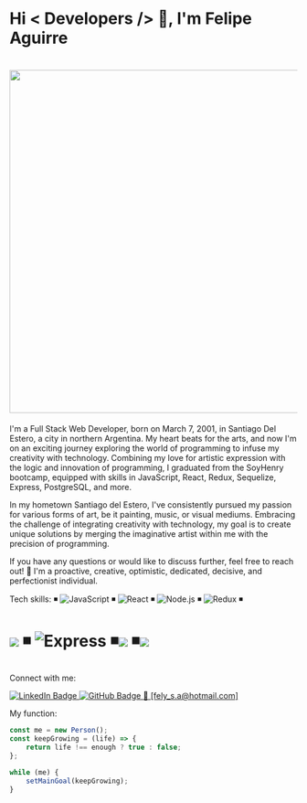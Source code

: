 <div>
    <h1>Hi < Developers /> 👋, I'm Felipe Aguirre</h1>
</div>

<h1 align="center">
  <img src="https://media.giphy.com/media/v1.Y2lkPTc5MGI3NjExamduc29tYzBseWpscW5wb3N0MHBleWV5bzRlc3Mxbmw4ZnlucGh6eSZlcD12MV9pbnRlcm5hbF9naWZfYnlfaWQmY3Q9Zw/g0qpWxb4pKYuIjMcq0/giphy.gif" width="600px"/>
</h1>




I'm a Full Stack Web Developer, born on March 7, 2001, in Santiago Del Estero, a city in northern Argentina. My heart beats for the arts, and now I'm on an exciting journey exploring the world of programming to infuse my creativity with technology. Combining my love for artistic expression with the logic and innovation of programming, I graduated from the SoyHenry bootcamp, equipped with skills in JavaScript, React, Redux, Sequelize, Express, PostgreSQL, and more.

In my hometown Santiago del Estero, I've consistently pursued my passion for various forms of art, be it painting, music, or visual mediums. Embracing the challenge of integrating creativity with technology, my goal is to create unique solutions by merging the imaginative artist within me with the precision of programming.

If you have any questions or would like to discuss further, feel free to reach out!
💛 I'm a proactive, creative, optimistic, dedicated, decisive, and perfectionist individual.

Tech skills:
◾ ![JavaScript](https://img.shields.io/badge/JavaScript-ES6-yellow)
◾ ![React](https://img.shields.io/badge/React-61DAFB?logo=react&logoColor=white&style=for-the-badge)
◾ ![Node.js](https://img.shields.io/badge/Node.js-339933?style=flat&logo=node.js&logoColor=white)
◾ ![Redux](https://img.shields.io/badge/Redux-764ABC?logo=redux&logoColor=white&style=for-the-badge)
◾ <h1> <img src="https://img.shields.io/badge/Sequelize-52B0E7?logo=sequelize&logoColor=white&style=for-the-badge"/> 
◾ ![Express](https://img.shields.io/badge/Express.js-000000?logo=express&logoColor=white&style=for-the-badge)
◾<img src="https://img.shields.io/badge/PostgreSQL-4169E1?style=flat&logo=postgresql&logoColor=white"/>
◾<img src="https://img.shields.io/badge/Tailwind_CSS-06B6D4?style=flat&logo=tailwind-css&logoColor=white"/>
</h1>



Connect with me:
<p>
  <a href="https://www.linkedin.com/in/feliaguirre7/">
    <img src="https://img.shields.io/badge/LinkedIn-0077B5?logo=linkedin&logoColor=white&style=for-the-badge" alt="LinkedIn Badge"/>
  </a>
  <a href="https://github.com/FeliAguirre7">
    <img src="https://img.shields.io/badge/GitHub-181717?logo=github&logoColor=white&style=for-the-badge" alt="GitHub Badge"/>
  </a>
  <a href="mailto:fely_s.a@hotmail.com">
    📧 [fely_s.a@hotmail.com]
  </a>
</p>


My function:
```javascript
const me = new Person();
const keepGrowing = (life) => {
    return life !== enough ? true : false;
};

while (me) {
    setMainGoal(keepGrowing);
}
